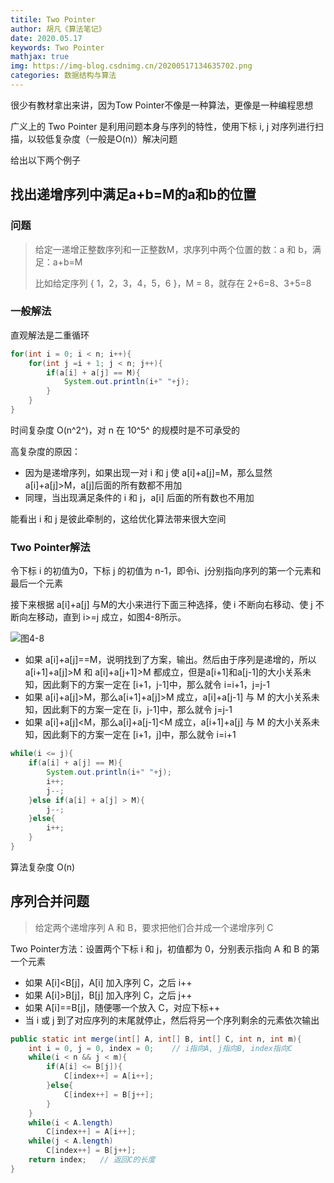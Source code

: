 ```yaml
---
titile: Two Pointer
author: 胡凡《算法笔记》
date: 2020.05.17
keywords: Two Pointer
mathjax: true
img: https://img-blog.csdnimg.cn/20200517134635702.png
categories: 数据结构与算法
---
```


很少有教材拿出来讲，因为Tow Pointer不像是一种算法，更像是一种编程思想

广义上的 Two Pointer 是利用问题本身与序列的特性，使用下标 i, j 对序列进行扫描，以较低复杂度（一般是O(n)）解决问题



给出以下两个例子



## 找出递增序列中满足a+b=M的a和b的位置

### 问题

> 给定一递增正整数序列和一正整数M，求序列中两个位置的数：a 和 b，满足：a+b=M
>
> 比如给定序列 { 1，2，3，4，5，6 }，M = 8，就存在 2+6=8、3+5=8



### 一般解法

直观解法是二重循环

```java
for(int i = 0; i < n; i++){
    for(int j =i + 1; j < n; j++){
        if(a[i] + a[j] == M){
            System.out.println(i+" "+j);
        }
    }
}
```

时间复杂度 O(n^2^)，对 n 在 10^5^ 的规模时是不可承受的

高复杂度的原因：

- 因为是递增序列，如果出现一对 i 和 j 使 a[i]+a[j]=M，那么显然 a[i]+a[j]>M，a[j]后面的所有数都不用加
- 同理，当出现满足条件的 i 和 j，a[i] 后面的所有数也不用加

能看出 i 和 j 是彼此牵制的，这给优化算法带来很大空间



### Two Pointer解法

令下标 i 的初值为0，下标 j 的初值为 n-1，即令i、j分别指向序列的第一个元素和最后一个元素

接下来根据 a[i]+a[j] 与M的大小来进行下面三种选择，使 i 不断向右移动、使 j 不断向左移动，直到 i>=j 成立，如图4-8所示。

![图4-8](https://img-blog.csdnimg.cn/20200517134635702.png)

- 如果 a[i]+a[j]==M，说明找到了方案，输出。然后由于序列是递增的，所以 a[i+1]+a[j]>M 和 a[i]+a[j+1]>M 都成立，但是a[i+1]和a[j-1]的大小关系未知，因此剩下的方案一定在 [i+1，j-1]中，那么就令 i=i+1，j=j-1
- 如果 a[i]+a[j]>M，那么a[i+1]+a[j]>M 成立，a[i]+a[j-1] 与 M 的大小关系未知，因此剩下的方案一定在 [i，j-1]中，那么就令 j=j-1
- 如果 a[i]+a[j]<M，那么a[i]+a[j-1]<M 成立，a[i+1]+a[j] 与 M 的大小关系未知，因此剩下的方案一定在 [i+1，j]中，那么就令 i=i+1

```java
while(i <= j){
    if(a[i] + a[j] == M){
        System.out.println(i+" "+j);
        i++;
        j--;
    }else if(a[i] + a[j] > M){
        j--;
    }else{
        i++;
    }
}
```

算法复杂度 O(n)

## 序列合并问题

> 给定两个递增序列 A 和 B，要求把他们合并成一个递增序列 C

Two Pointer方法：设置两个下标 i 和 j，初值都为 0，分别表示指向 A 和 B 的第一个元素

- 如果 A[i]<B[j]，A[i] 加入序列 C，之后 i++
- 如果 A[i]>B[j]，B[j] 加入序列 C，之后 j++
- 如果 A[i]==B[j]，随便哪一个放入 C，对应下标++
- 当 i 或 j 到了对应序列的末尾就停止，然后将另一个序列剩余的元素依次输出



```java
public static int merge(int[] A, int[] B, int[] C, int n, int m){
    int i = 0, j = 0, index = 0;	// i指向A, j指向B, index指向C
    while(i < n && j < m){
        if(A[i] <= B[j]){
            C[index++] = A[i++];
        }else{
            C[index++] = B[j++];
        }
    }
    while(i < A.length)
        C[index++] = A[i++];
    while(j < A.length)
        C[index++] = B[j++];
    return index;	// 返回C的长度
}
```

